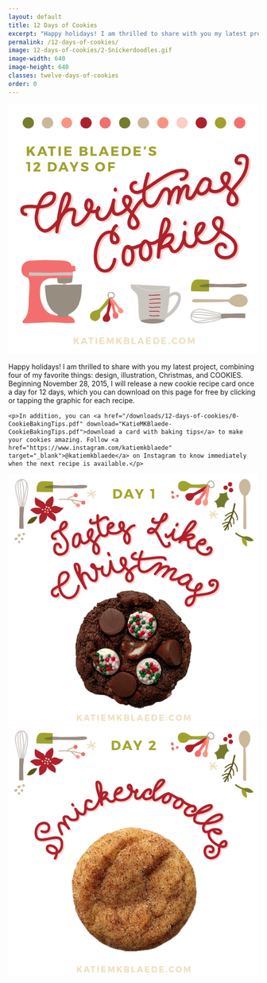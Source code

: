 ```yaml
---
layout: default
title: 12 Days of Cookies
excerpt: "Happy holidays! I am thrilled to share with you my latest project, combining four of my favorite things: design, illustration, Christmas, and COOKIES."
permalink: /12-days-of-cookies/
image: 12-days-of-cookies/2-Snickerdoodles.gif
image-width: 640
image-height: 640
classes: twelve-days-of-cookies
order: 0
---
```


<div class="grid twelve-days-of-cookies">
  <div class="whole medium-half large-third">
    <img src="/images/pages/12-days-of-cookies/0-BakingTipsPromo.png" />
  </div>

  <div class="whole medium-half large-two-thirds">
    <p>Happy holidays! I am thrilled to share with you my latest project, combining four of my favorite things: design, illustration, Christmas, and COOKIES. Beginning November 28, 2015, I will release a new cookie recipe card once a day for 12 days, which you can download on this page for free by clicking or tapping the graphic for each recipe. <!-- (Do you have Christmas shopping to do? Are you just impatient? [Visit my store](/store) and purchase the recipe card pack now!) --></p>

    <p>In addition, you can <a href="/downloads/12-days-of-cookies/0-CookieBakingTips.pdf" download="KatieMKBlaede-CookieBakingTips.pdf">download a card with baking tips</a> to make your cookies amazing. Follow <a href="https://www.instagram.com/katiemkblaede" target="_blank">@katiemkblaede</a> on Instagram to know immediately when the next recipe is available.</p>
  </div>
</div>

<div class="grid cookie-downloads twelve-days-of-cookies">
  <div class="whole medium-half large-third">
    <a href="/downloads/12-days-of-cookies/1-TastesLikeChristmas.pdf" download="KatieMKBlaede-TastesLikeChristmasCookies.pdf">
      <img src="/images/pages/12-days-of-cookies/1-TastesLikeChristmas.gif" />
    </a>
  </div>
  <div class="whole medium-half large-third">
    <a href="/downloads/12-days-of-cookies/2-Snickerdoodles.pdf" download="KatieMKBlaede-Snickerdoodles.pdf">
      <img src="/images/pages/12-days-of-cookies/2-Snickerdoodles.gif" />
    </a>
  </div>
</div>
